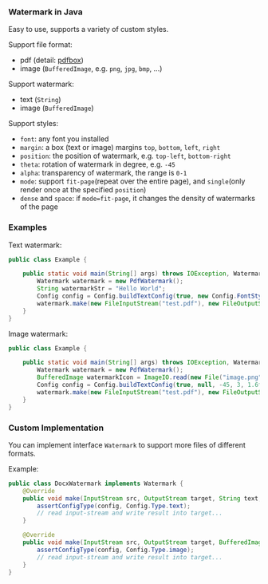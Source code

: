 ### Watermark in Java

Easy to use, supports a variety of custom styles.

Support file format:

- pdf (detail: [pdfbox](https://pdfbox.apache.org/))
- image (`BufferedImage`, e.g. `png`, `jpg`, `bmp`, ...)

Support watermark:

- text (`String`)
- image (`BufferedImage`)

Support styles:

- `font`: any font you installed
- `margin`: a box (text or image) margins `top`, `bottom`, `left`, `right`
- `position`: the position of watermark, e.g. `top-left`, `bottom-right`
- `theta`: rotation of watermark in degree, e.g. `-45`
- `alpha`: transparency of watermark, the range is `0-1`
- `mode`: support `fit-page`(repeat over the entire page), and `single`(only render once at the specified `position`)
- `dense` and `space`: if `mode=fit-page`, it changes the density of watermarks of the page

### Examples

Text watermark:

```java
public class Example {

    public static void main(String[] args) throws IOException, WatermarkException {
        Watermark watermark = new PdfWatermark();
        String watermarkStr = "Hello World";
        Config config = Config.buildTextConfig(true, new Config.FontStyle("Roboto", 32, Color.RED), -45, 3, 1.6f, 0.2f);
        watermark.make(new FileInputStream("test.pdf"), new FileOutputStream("target.pdf"), watermarkStr, config);
    }
}
```

Image watermark:

```java
public class Example {

    public static void main(String[] args) throws IOException, WatermarkException {
        Watermark watermark = new PdfWatermark();
        BufferedImage watermarkIcon = ImageIO.read(new File("image.png"));
        Config config = Config.buildTextConfig(true, null, -45, 3, 1.6f, 0.2f);
        watermark.make(new FileInputStream("test.pdf"), new FileOutputStream("target.pdf"), watermarkIcon, config);
    }
}
```

### Custom Implementation

You can implement interface `Watermark` to support more files of different formats.

Example:

```java
public class DocxWatermark implements Watermark {
    @Override
    public void make(InputStream src, OutputStream target, String text, Config config) throws IOException, WatermarkException {
        assertConfigType(config, Config.Type.text);
        // read input-stream and write result into target...
    }

    @Override
    public void make(InputStream src, OutputStream target, BufferedImage image, Config config) throws IOException, WatermarkException {
        assertConfigType(config, Config.Type.image);
        // read input-stream and write result into target...
    }
}
```
